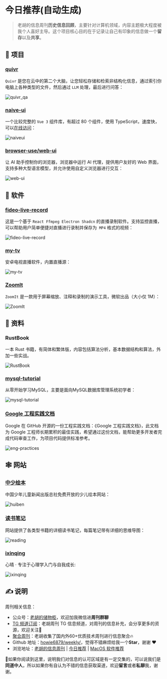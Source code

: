 # 今日推荐(自动生成)

> 老胡的信息周刊**历史信息回顾**，主要针对计算机领域，内容主题极大程度被我个人喜好主导。这个项目核心目的在于记录让自己有印象的信息做一个**留存**以及**共享**。


## 🎯 项目 

### [quivr](https://github.com/stangirard/quivr)

`Quivr` 是您在云中的第二个大脑，让您轻松存储和检索非结构化信息，通过索引你电脑上各种类型的文件，然后通过 `LLM` 处理，最后进行问答：

![quivr_qa](https://images-1252557999.file.myqcloud.com/uPic/quivr_qa.jpg) 

### [naive-ui](https://github.com/tusen-ai/naive-ui)

一个比较完整的 `Vue 3` 组件库，有超过 80 个组件，使用 TypeScript，速度快，可以[在线访问](https://www.naiveui.com/)：

![naiveui](https://images-1252557999.file.myqcloud.com/uPic/naiveui.jpg) 

### [browser-use/web-ui](https://github.com/browser-use/web-ui)

让 AI 助手控制你的浏览器，浏览器中运行 AI 代理，提供用户友好的 Web 界面，支持多种大型语言模型，并允许使用自定义浏览器进行交互：

![web-ui](https://images-1252557999.file.myqcloud.com/uPic/DVMAQC.png) 

## 🤖 软件 

### [fideo-live-record](https://github.com/chenfan0/fideo-live-record)

这是一个基于 `React Ffmpeg Electron Shadcn` 的直播录制软件。支持监控直播，可以帮助用户简单便捷对直播进行录制并保存为` MP4` 格式的视频：

![fideo-live-record](https://images-1252557999.file.myqcloud.com/uPic/tCaYMt.png) 

### [my-tv](https://github.com/lizongying/my-tv)

安卓电视直播软件，内置直播源：

![my-tv](https://images-1252557999.file.myqcloud.com/uPic/my-tv.jpg) 

### [ZoomIt](https://learn.microsoft.com/en-us/sysinternals/downloads/zoomit)

`ZoomIt` 是一款用于屏幕缩放、注释和录制的演示工具，微软出品（大小仅 1M）：

![ZoomIt](https://images-1252557999.file.myqcloud.com/uPic/ZoomIt.jpg) 

## 👀 资料 

### RustBook

一本 Rust 书籍，有简体和繁体版，内容包括算法分析，基本数据结构和算法，外加一些实战。

![RustBook](https://images-1252557999.file.myqcloud.com/uPic/RustBook.jpg) 

### [mysql-tutorial](https://github.com/jaywcjlove/mysql-tutorial)

从零开始学习MySQL，主要是面向MySQL数据库管理系统初学者：

![mysql-tutorial](https://images-1252557999.file.myqcloud.com/uPic/mysql-tutorial.jpg) 

### [Google 工程实践文档](https://jimmysong.io/eng-practices/)

Google 在 GitHub 开源的一份工程实践文档：《Google 工程实践文档》，此文档为 Google 工程师长期累积的最佳实践，希望通过这份文档，能帮助更多开发者完成代码审查工作，为项目代码提供标准参考。

![eng-practices](https://images-1252557999.file.myqcloud.com/uPic/rDrm0R.png) 

## 🕸 网站 

### [中少绘本](http://banan.huiben.61read.com/Home/HuibenVideo)

中国少年儿童新闻出版总社免费开放的少儿绘本网站：

![huiben](https://images-1252557999.file.myqcloud.com/uPic/huiben.jpg) 

### [读书笔记](https://reading.geek-docs.com/)

网站提供了各类型书籍的详细读书笔记，每篇笔记带有详细的思维导图：

![reading](https://images-1252557999.file.myqcloud.com/uPic/nfN4XL.png) 

### [ixinqing](http://www.ixinqing.com/)

心晴 · 专注于心理学入门与自我成长:

![ixinqing](https://images-1252557999.file.myqcloud.com/uPic/ixinqing-20220328205229819.png) 

## ✍️ 说明

周刊相关信息：

- 公众号：[老胡的储物柜](https://images-1252557999.file.myqcloud.com/uPic/ETIbMe.jpg)，欢迎加我微信进**周刊群聊**
- [TG 频道订阅](https://t.me/howie_weekly)：老胡周刊 TG 信息频道，对周刊的信息补充，会分享更多的资源，欢迎关注👏
- [聚合周刊](https://www.fre321.com/weekly)：老胡收集了国内外60+优质技术周刊进行信息聚合🔥
- Github 地址：[howie6879/weekly/](https://github.com/howie6879/weekly/)，觉得不错麻烦给我一个**Star**，谢谢 ❤️
- 浏览地址：[老胡的信息周刊](https://weekly.howie6879.com) | [今日推荐](https://weekly.howie6879.com/recommend/index.html) | [MacOS 软件推荐](https://weekly.howie6879.com/soft/mac.html)

🙌如果你阅读到这里，说明我们对信息的认可区域是有一定交集的，可以说我们是**同道中人**，所以如果你有自认为不错的信息获取渠道，欢迎**留言**或者**私聊**我，谢谢。